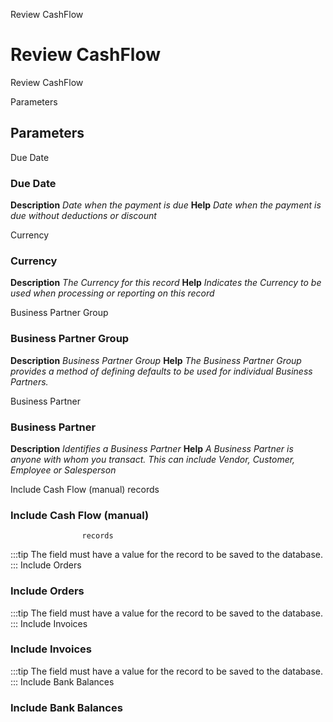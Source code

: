 
Review CashFlow
# Review CashFlow


Review CashFlow

Parameters
## Parameters


Due Date
### Due Date

**Description**
 *Date when the payment is due*
**Help**
 *Date when the payment is due without deductions or discount*

Currency
### Currency

**Description**
 *The Currency for this record*
**Help**
 *Indicates the Currency to be used when processing or reporting on this record*

Business Partner Group
### Business Partner Group

**Description**
 *Business Partner Group*
**Help**
 *The Business Partner Group provides a method of defining defaults to be used for individual Business Partners.*

Business Partner
### Business Partner

**Description**
 *Identifies a Business Partner*
**Help**
 *A Business Partner is anyone with whom you transact.  This can include Vendor, Customer, Employee or Salesperson*

Include Cash Flow (manual)
					records
### Include Cash Flow (manual)
					records


:::tip
The field must have a value for the record to be saved to the database.
:::
Include Orders
### Include Orders


:::tip
The field must have a value for the record to be saved to the database.
:::
Include Invoices
### Include Invoices


:::tip
The field must have a value for the record to be saved to the database.
:::
Include Bank Balances
### Include Bank Balances

